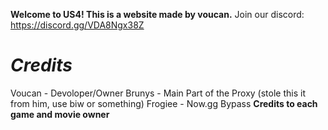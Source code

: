 **Welcome to US4! This is a website made by voucan.**
Join our discord: https://discord.gg/VDA8Ngx38Z

# *Credits*
Voucan - Devoloper/Owner
Brunys - Main Part of the Proxy (stole this it from him, use biw or something)
Frogiee - Now.gg Bypass
**Credits to each game and movie owner**
